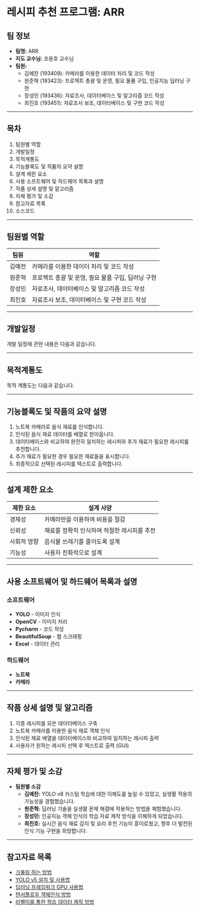 # 레시피 추천 프로그램: ARR

## 팀 정보
- **팀명:** ARR
- **지도 교수님:** 조용호 교수님
- **팀원:**
  - 김예찬 (193409): 카메라를 이용한 데이터 처리 및 코드 작성
  - 원준혁 (193423): 프로젝트 총괄 및 운영, 필요 물품 구입, 인공지능 딥러닝 구현
  - 장성민 (193436): 자료조사, 데이터베이스 및 알고리즘 코드 작성
  - 최진호 (193451): 자료조사 보조, 데이터베이스 및 구현 코드 작성

---

## 목차
1. 팀원별 역할
2. 개발일정
3. 목적계통도
4. 기능블록도 및 작품의 요약 설명
5. 설계 제한 요소
6. 사용 소프트웨어 및 하드웨어 목록과 설명
7. 작품 상세 설명 및 알고리즘
8. 자체 평가 및 소감
9. 참고자료 목록
10. 소스코드

---

## 팀원별 역할
| 팀원     | 역할                              |
|----------|-----------------------------------|
| 김예찬    | 카메라를 이용한 데이터 처리 및 코드 작성 |
| 원준혁    | 프로젝트 총괄 및 운영, 필요 물품 구입, 딥러닝 구현 |
| 장성민    | 자료조사, 데이터베이스 및 알고리즘 코드 작성 |
| 최진호    | 자료조사 보조, 데이터베이스 및 구현 코드 작성 |

---

## 개발일정
개발 일정에 관한 내용은 다음과 같습니다.

---

## 목적계통도
목적 계통도는 다음과 같습니다.

---

## 기능블록도 및 작품의 요약 설명
1. 노트북 카메라로 음식 재료를 인식합니다.
2. 인식된 음식 재료 데이터를 배열로 받아옵니다.
3. 데이터베이스와 비교하여 완전히 일치하는 레시피와 추가 재료가 필요한 레시피를 추천합니다.
4. 추가 재료가 필요한 경우 필요한 재료들을 표시합니다.
5. 최종적으로 선택된 레시피를 텍스트로 출력합니다.

---

## 설계 제한 요소
| 제한 요소     | 설계 사양                               |
|--------------|----------------------------------------|
| 경제성       | 카메라만을 이용하여 비용을 절감          |
| 신뢰성       | 재료를 정확히 인식하여 적절한 레시피를 추천 |
| 사회적 영향   | 음식물 쓰레기를 줄이도록 설계            |
| 기능성       | 사용자 친화적으로 설계                   |

---

## 사용 소프트웨어 및 하드웨어 목록과 설명
### 소프트웨어
- **YOLO** - 이미지 인식
- **OpenCV** - 이미지 처리
- **Pycharm** - 코드 작성
- **BeautifulSoup** - 웹 스크래핑
- **Excel** - 데이터 관리

### 하드웨어
- **노트북**
- **카메라**

---

## 작품 상세 설명 및 알고리즘
1. 각종 레시피를 모은 데이터베이스 구축
2. 노트북 카메라를 이용한 음식 재료 객체 인식
3. 인식된 재료 배열을 데이터베이스와 비교하여 일치하는 레시피 출력
4. 사용자가 원하는 레시피 선택 후 텍스트로 출력 (GUI)

---

## 자체 평가 및 소감
- **팀원별 소감**  
  - **김예찬:** YOLO v8 커스텀 학습에 대한 이해도를 높일 수 있었고, 실생활 적용의 가능성을 경험했습니다.
  - **원준혁:** 딥러닝 기술을 실생활 문제 해결에 적용하는 방법을 체험했습니다.
  - **장성민:** 인공지능 객체 인식의 학습 자료 제작 방식을 이해하게 되었습니다.
  - **최진호:** 실시간 음식 재료 감지 및 요리 추천 기능이 흥미로웠고, 향후 더 발전된 인식 기능 구현을 희망합니다.

---

## 참고자료 목록
- [크롤링 하는 방법](https://otugi.tistory.com/393)
- [YOLO v5 설치 및 사용법](https://jeo96.tistory.com/entry/YOLOv5-설치-Pycharm)
- [딥러닝 프레임워크 GPU 사용법](https://jeo96.tistory.com/entry/Pytorch-CUDA-cuDNN-설치-windows-10)
- [텐서플로우 객체인식 방법](https://pseong.tistory.com/16)
- [라벨미를 통한 학습 데이터 제작 방법](https://made-by-kyu.tistory.com/entry/OpenCV-YOLOv8-커스텀-학습-데이터-만들기)


